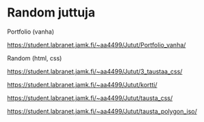 # Random juttuja

Portfolio (vanha)

https://student.labranet.jamk.fi/~aa4499/Jutut/Portfolio_vanha/

Random (html, css)

https://student.labranet.jamk.fi/~aa4499/Jutut/3_taustaa_css/

https://student.labranet.jamk.fi/~aa4499/Jutut/kortti/

https://student.labranet.jamk.fi/~aa4499/Jutut/tausta_css/

https://student.labranet.jamk.fi/~aa4499/Jutut/tausta_polygon_iso/
